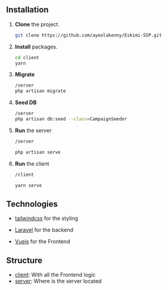 ## Installation 

1. **Clone** the project. 

   ```bash
   git clone https://github.com/ayeolakenny/Eskimi-SSP.git
   ```

2. **Install** packages. 

   ```bash
   cd client 
   yarn
   ```
3. **Migrate**

   ```bash
   /server
   php artisan migrate
   ```
   
4. **Seed DB**

   ```bash
   /server
   php artisan db:seed --class=CampaignSeeder
   ```

5. **Run** the server

   ```bash
   /server
   
   php artisan serve
   ```

6. **Run** the client 

   ```bash
   /client
   
   yarn serve
   ```

## Technologies 

* [tailwindcss](https://tailwindcss.com/) for the styling

* [Laravel](https://laravel.com/) for the backend  

* [Vuejs](https://vuejs.org/) for the Frontend

## Structure

* [client](https://github.com/ayeolakenny/Eskimi-SSP/tree/main/client): With all the Frontend logic
* [server](https://github.com/ayeolakenny/Eskimi-SSP/tree/main/server): Where is the server located
